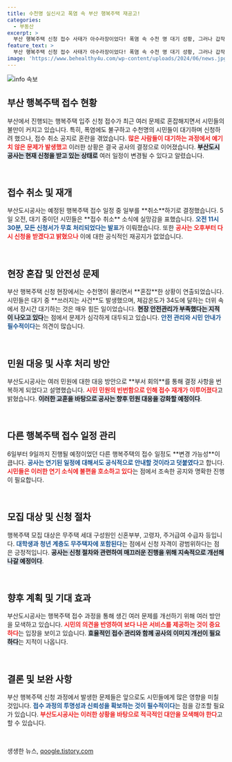 ```yaml
---
title: 수천명 실신사고 폭염 속 부산 행복주택 재공고!
categories:
  - 부동산
excerpt: >
  부산 행복주택 신청 접수 사태가 아수라장이었다! 폭염 속 수천 명 대기 성황, 그러나 갑작스러운 접수 취소. 부산도시공사는 추가 접수 및 추첨 방식을 변경해 혼란을 겪은 시민들은 불만을 토로하고 있다.
feature_text: >
  부산 행복주택 신청 접수 사태가 아수라장이었다! 폭염 속 수천 명 대기 성황, 그러나 갑작스러운 접수 취소. 부산도시공사는 추가 접수 및 추첨 방식을 변경해 혼란을 겪은 시민들은 불만을 토로하고 있다.
image: 'https://www.behealthy4u.com/wp-content/uploads/2024/06/news.jpg'
---
```


<p><img src="https://www.behealthy4u.com/wp-content/uploads/2024/06/news.jpg" alt="info 속보" /></p>

<h2 data-ke-size="size26">부산 행복주택 접수 현황</h2>

<p data-ke-size="size16">부산에서 진행되는 행복주택 입주 신청 접수가 최근 여러 문제로 혼잡해지면서 시민들의 불만이 커지고 있습니다. 특히, 폭염에도 불구하고 수천명의 시민들이 대기하며 신청하려 했으나, 접수 취소 공지로 혼란을 겪었습니다. <b><span style="color: #ee2323;">많은 사람들이 대기하는 과정에서 예기치 않은 문제가 발생했고</span></b> 이러한 상황은 결국 공사의 결정으로 이어졌습니다. <b><span style="background-color: #21538527;">부산도시공사는 현재 신청을 받고 있는 상태로</span></b> 여러 일정이 변경될 수 있다고 알렸습니다.</p>

<p data-ke-size="size16">&nbsp;</p>

<h2 data-ke-size="size26">접수 취소 및 재개</h2>

<p data-ke-size="size16">부산도시공사는 예정된 행복주택 접수 일정 중 일부를 **취소**하기로 결정했습니다. 5일 오전, 대기 중이던 시민들은 **접수 취소** 소식에 실망감을 표했습니다. <b><span style="color: #1a5490;">오전 11시 30분, 모든 신청서가 무효 처리되었다는 발표</span></b>가 이뤄졌습니다. 또한 <b><span style="color: #ee2323;">공사는 오후부터 다시 신청을 받겠다고 밝혔으나</span></b> 이에 대한 공식적인 재공지가 없었습니다.</p>

<p data-ke-size="size16">&nbsp;</p>

<h2 data-ke-size="size26">현장 혼잡 및 안전성 문제</h2>

<p data-ke-size="size16">부산 행복주택 신청 현장에서는 수천명이 몰리면서 **혼잡**한 상황이 연출되었습니다. 시민들은 대기 중 **쓰러지는 사건**도 발생했으며, 체감온도가 34도에 달하는 더위 속에서 장시간 대기하는 것은 매우 힘든 일이었습니다. <b><span style="background-color: #21538527;">현장 안전관리가 부족했다는 지적이 나오고 있다</span></b>는 점에서 문제가 심각하게 대두되고 있습니다. <b><span style="color: #1a5490;">안전 관리와 시민 안내가 필수적이다</span></b>는 의견이 많습니다.</p>

<p data-ke-size="size16">&nbsp;</p>

<h2 data-ke-size="size26">민원 대응 및 사후 처리 방안</h2>

<p data-ke-size="size16">부산도시공사는 여러 민원에 대한 대응 방안으로 **부서 회의**를 통해 결정 사항을 번복하게 되었다고 설명했습니다. <b><span style="color: #ee2323;">시민 민원의 빈번함으로 인해 접수 재개가 이루어졌다</span></b>고 밝혔습니다. <b><span style="background-color: #21538527;">이러한 교훈을 바탕으로 공사는 향후 민원 대응을 강화할 예정이다</span></b>.</p>

<p data-ke-size="size16">&nbsp;</p>

<h2 data-ke-size="size26">다른 행복주택 접수 일정 관리</h2>

<p data-ke-size="size16">6일부터 9일까지 진행될 예정이었던 다른 행복주택의 접수 일정도 **변경 가능성**이 큽니다. <b><span style="color: #1a5490;">공사는 연기된 일정에 대해서도 공식적으로 안내할 것이라고 덧붙였다</span></b>고 합니다. <b><span style="color: #ee2323;">시민들은 이러한 연기 소식에 불편을 호소하고 있다</span></b>는 점에서 조속한 공지와 명확한 진행이 필요합니다.</p>

<p data-ke-size="size16">&nbsp;</p>

<h2 data-ke-size="size26">모집 대상 및 신청 절차</h2>

<p data-ke-size="size16">행복주택 모집 대상은 무주택 세대 구성원인 신혼부부, 고령자, 주거급여 수급자 등입니다. <b><span style="color: #1a5490;">대학생과 청년 계층도 무주택자에 포함된다</span></b>는 점에서 신청 자격이 광범위하다는 점은 긍정적입니다. <b><span style="background-color: #21538527;">공사는 신청 절차와 관련하여 매끄러운 진행을 위해 지속적으로 개선해 나갈 예정이다</span></b>.</p>

<p data-ke-size="size16">&nbsp;</p>

<h2 data-ke-size="size26">향후 계획 및 기대 효과</h2>

<p data-ke-size="size16">부산도시공사는 행복주택 접수 과정을 통해 생긴 여러 문제를 개선하기 위해 여러 방안을 모색하고 있습니다. <b><span style="color: #ee2323;">시민의 의견을 반영하여 보다 나은 서비스를 제공하는 것이 중요하다</span></b>는 입장을 보이고 있습니다. <b><span style="background-color: #21538527;">효율적인 접수 관리와 함께 공사의 이미지 개선이 필요하다</span></b>는 지적이 나옵니다.</p>

<p data-ke-size="size16">&nbsp;</p>

<h2 data-ke-size="size26">결론 및 보완 사항</h2>

<p data-ke-size="size16">부산 행복주택 신청 과정에서 발생한 문제들은 앞으로도 시민들에게 많은 영향을 미칠 것입니다. <b><span style="color: #1a5490;">접수 과정의 투명성과 신뢰성을 확보하는 것이 필수적이다</span></b>는 점을 강조할 필요가 있습니다. <b><span style="color: #ee2323;">부산도시공사는 이러한 상황을 바탕으로 적극적인 대안을 모색해야 한다</span></b>고 할 수 있습니다.</p>

<p data-ke-size="size16">&nbsp;</p>
생생한 뉴스, <a href="https://qoogle.tistory.com" rel="dofollow">qoogle.tistory.com</a>


